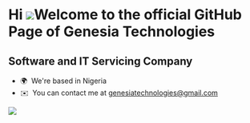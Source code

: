 Hi ![](https://user-images.githubusercontent.com/18350557/176309783-0785949b-9127-417c-8b55-ab5a4333674e.gif)Welcome to the official GitHub Page of Genesia Technologies
====================================================================================================================================

Software and IT Servicing Company
------------------


* 🌍  We're based in Nigeria
* ✉️  You can contact me at [genesiatechnologies@gmail.com](mailto:genesiatechnologies@gmail.com)

<a href="https://www.github.com/essohcod" target="_blank" rel="noreferrer"><img
src="https://img.shields.io/github/followers/essohcod?logo=github&style=for-the-badge&color=0891b2&labelColor=1c1917" /></a>


